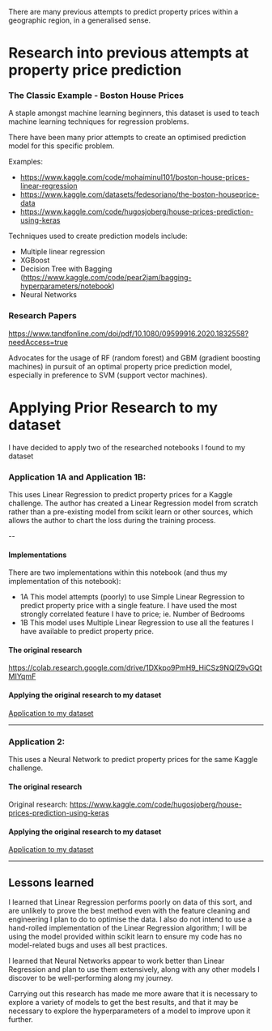 There are many previous attempts to predict property prices within a geographic region, in a generalised sense.

# Research into previous attempts at property price prediction
### The Classic Example - Boston House Prices

A staple amongst machine learning beginners, this dataset is used to teach machine learning techniques for regression problems.

There have been many prior attempts to create an optimised prediction model for this specific problem.

Examples:
* https://www.kaggle.com/code/mohaiminul101/boston-house-prices-linear-regression
* https://www.kaggle.com/datasets/fedesoriano/the-boston-houseprice-data
* https://www.kaggle.com/code/hugosjoberg/house-prices-prediction-using-keras

Techniques used to create prediction models include:
* Multiple linear regression
* XGBoost
* Decision Tree with Bagging (https://www.kaggle.com/code/pear2jam/bagging-hyperparameters/notebook)
* Neural Networks

### Research Papers


https://www.tandfonline.com/doi/pdf/10.1080/09599916.2020.1832558?needAccess=true

Advocates for the usage of RF (random forest) and GBM (gradient boosting machines) in pursuit of an optimal property price prediction model, especially in preference to SVM (support vector machines).


# Applying Prior Research to my dataset

I have decided to apply two of the researched notebooks I found to my dataset 

### Application 1A and Application 1B:

This uses Linear Regression to predict property prices for a Kaggle challenge. The author has created 
a Linear Regression model from scratch rather than a pre-existing model from scikit learn or other 
sources, which allows the author to chart the loss during the training process.

--

#### Implementations

There are two implementations within this notebook (and thus my implementation of this notebook):
* 1A This model attempts (poorly) to use Simple Linear Regression to predict property price with a single feature. I have used the most strongly correlated feature I have to price; ie. Number of Bedrooms
* 1B This model uses Multiple Linear Regression to use all the features I have available to predict property price.

#### The original research
https://colab.research.google.com/drive/1DXkpo9PmH9_HiCSz9NQlZ9vGQtMIYqmF

#### Applying the original research to my dataset
[Application to my dataset](./06_01_02__apply_researched_solution_to_my_dataset.ipynb)

---

### Application 2:

This uses a Neural Network to predict property prices for the same Kaggle challenge. 

#### The original research
Original research: https://www.kaggle.com/code/hugosjoberg/house-prices-prediction-using-keras

#### Applying the original research to my dataset
[Application to my dataset](./06_02_02__apply_house-prices-prediction-using-keras.ipynb)

---

## Lessons learned

I learned that Linear Regression performs poorly on data of this sort, and are unlikely to prove the best method even with the feature cleaning and engineering I plan to do to optimise the data.
I also do not intend to use a hand-rolled implementation of the Linear Regression algorithm; I will be using the model provided within scikit learn to ensure my code has no model-related bugs and uses all best practices.

I learned that Neural Networks appear to work better than Linear Regression and plan to use them extensively, along with any other models I discover to be well-performing along my journey. 


Carrying out this research has made me more aware that it is necessary to explore a variety of models to get the best results, and that it may be necessary to explore the hyperparameters of a model to improve upon it further. 